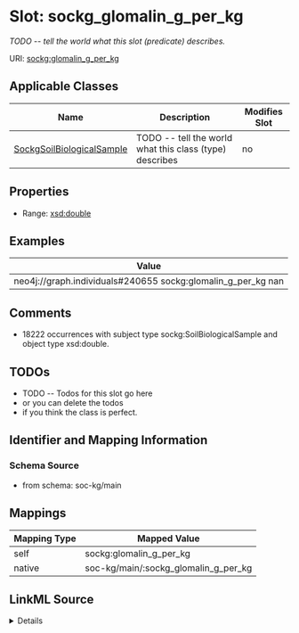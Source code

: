 

# Slot: sockg_glomalin_g_per_kg


_TODO -- tell the world what this slot (predicate) describes._





URI: [sockg:glomalin_g_per_kg](http://www.semanticweb.org/sockg/ontologies/2024/0/soil-carbon-ontology/glomalin_g_per_kg)



<!-- no inheritance hierarchy -->





## Applicable Classes

| Name | Description | Modifies Slot |
| --- | --- | --- |
| [SockgSoilBiologicalSample](../classes/SockgSoilBiologicalSample.md) | TODO -- tell the world what this class (type) describes |  no  |







## Properties

* Range: [xsd:double](http://www.w3.org/2001/XMLSchema#double)






## Examples

| Value |
| --- |
| neo4j://graph.individuals#240655 sockg:glomalin_g_per_kg nan |

## Comments

* 18222 occurrences with subject type sockg:SoilBiologicalSample and object type xsd:double.

## TODOs

* TODO -- Todos for this slot go here
* or you can delete the todos
* if you think the class is perfect.

## Identifier and Mapping Information







### Schema Source


* from schema: soc-kg/main




## Mappings

| Mapping Type | Mapped Value |
| ---  | ---  |
| self | sockg:glomalin_g_per_kg |
| native | soc-kg/main/:sockg_glomalin_g_per_kg |




## LinkML Source

<details>
```yaml
name: sockg_glomalin_g_per_kg
description: TODO -- tell the world what this slot (predicate) describes.
todos:
- TODO -- Todos for this slot go here
- or you can delete the todos
- if you think the class is perfect.
comments:
- 18222 occurrences with subject type sockg:SoilBiologicalSample and object type xsd:double.
examples:
- value: neo4j://graph.individuals#240655 sockg:glomalin_g_per_kg nan
from_schema: soc-kg/main
rank: 1000
slot_uri: sockg:glomalin_g_per_kg
alias: sockg_glomalin_g_per_kg
domain_of:
- sockg_SoilBiologicalSample
range: double

```
</details>